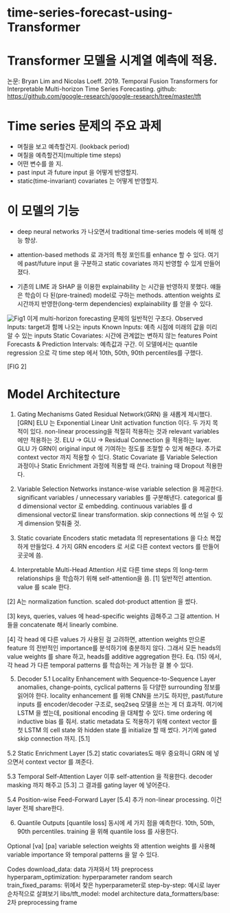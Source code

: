 # time-series-forecast-using-Transformer

# Transformer 모델을 시계열 예측에 적용.

논문: Bryan Lim and Nicolas Loeff. 2019. Temporal Fusion Transformers for Interpretable Multi-horizon Time Series Forecasting.
github: https://github.com/google-research/google-research/tree/master/tft

# Time series 문제의 주요 과제

* 며칠을 보고 예측할건지. (lookback period)
* 며칠을 예측할건지(multiple time steps)
* 어떤 변수를 쓸 지.
* past input 과 future input 을 어떻게 반영할지.
* static(time-invariant) covariates 는 어떻게 반영할지.


# 이 모델의 기능

* deep neural networks 가 나오면서 traditional time-series models 에 비해 성능 향상.
+ attention-based methods 로 과거의 특정 포인트를 enhance 할 수 있다.
여기에 past/future input 을 구분하고 static covariates 까지 반영할 수 있게 만들어졌다.

* 기존의 LIME 과 SHAP 을 이용한 explainability 는 시간을 반영하지 못했다.
얘들은 학습이 다 된(pre-trained) model로 구하는 methods.
attention weights 로 시간까지 반영한(long-term dependencies) explainability 를 얻을 수 있다.

![Fig1](C:\Users\junhyuk\Pictures\FIG1)
이게 multi-horizon forecasting 문제의 일반적인 구조다.
Observed Inputs: target과 함께 나오는 inputs
Known Inputs: 예측 시점에 미래의 값을 미리 알 수 있는 inputs
Static Covariates: 시간에 관계없는 변하지 않는 features
Point Forecasts & Prediction Intervals: 예측값과 구간. 이 모델에서는 quantile regression 으로 각 time step 에서 10th, 50th, 90th percentiles를 구했다.


[FIG 2]
# Model Architecture
1. Gating Mechanisms
Gated Residual Network(GRN) 을 새롭게 제시했다.
[GRN]
ELU 는 Exponential Linear Unit activation function 이다.
두 가지 목적이 있다. 
non-linear processing을 적절히 적용하는 것과 relevant variables 에만 적용하는 것.
ELU -> GLU -> Residual Connection 을 적용하는 layer.
GLU 가 GRN이 original input 에 기여하는 정도를 조절할 수 있게 해준다.
추가로 context vector 까지 적용할 수 있다.
Static Covariate 를 Variable Selection 과정이나 Static Enrichment 과정에 적용할 때 쓴다.
training 때 Dropout 적용한다.



2. Variable Selection Networks
instance-wise variable selection 을 제공한다.
significant variables / unnecessary variables 를 구분해낸다.
categorical 를 d dimensional vector 로 embedding.
continuous variables 를 d dimensional vector로 linear transformation.
skip connections 에 쓰일 수 있게 dimension 맞춰줄 것.



3. Static covariate Encoders
static metadata 의 representations 을 다소 복잡하게 만들었다.
4 가지 GRN encoders 로 서로 다른 context vectors 를 만들어 곳곳에 씀.



4. Interpretable Multi-Head Attention
서로 다른 time steps 의 long-term relationships 을 학습하기 위해 self-attention을 씀.
[1]
일반적인 attention. value 를 scale 한다.

[2]
A는 normalization function.
scaled dot-product attention 을 썼다.

[3]
keys, queries, values 에 head-specific weights 곱해주고 그걸 attention.
H들을 concatenate 해서 linearly combine.

[4]
각 head 에 다른 values 가 사용된 걸 고려하면, 
attention weights 만으론 feature 의 전반적인 importance를 분석하기에 충분하지 않다.
그래서 모든 heads의 value weights 를 share 하고, heads를 additive aggregation 한다.
Eq. (15) 에서, 각 head 가 다른 temporal patterns 를 학습하는 게 가능한 걸 볼 수 있다.



5. Decoder
  5.1 Locality Enhancement with Sequence-to-Sequence Layer
anomalies, change-points, cyclical patterns 등 다양한 surrounding 정보를 읽어야 한다.
locality enhancement 를 위해 CNN을 쓰기도 하지만,
past/future inputs 를 encoder/decoder 구조로, seq2seq 모델을 쓰는 게 더 효과적.
여기에 LSTM 을 썼는데, positional encoding 을 대체할 수 있다. time ordering 에 inductive bias 를 줘서.
static metadata 도 적용하기 위해 context vector 를 첫 LSTM 의 cell state 와 hidden state 를 initialize 할 때 썼다.
거기에 gated skip connection 까지.
[5.1]

  5.2 Static Enrichment Layer
[5.2]
static covariates도 매우 중요하니 GRN 에 넣으면서 context vector 를 껴준다.

  5.3 Temporal Self-Attention Layer
이후 self-attention 을 적용한다.
decoder masking 까지 해주고
[5.3]
그 결과를 gating layer 에 넣어준다.


  5.4 Position-wise Feed-Forward Layer
[5.4]
추가 non-linear processing.
이건 layer 전체 share한다.


  6. Quantile Outputs
[quantile loss]
동시에 세 가지 점을 예측한다. 10th, 50th, 90th percentiles.
training 을 위해 quantile loss 를 사용한다.


Optional
[va]
[pa]
variable selection weights 와 attention weights 를 사용해
variable importance 와 temporal patterns 을 알 수 있다.



Codes
download_data: data 가져와서 1차 preprocess
hyperparam_optimization: hyperparameter random search
train_fixed_params: 위에서 찾은 hyperparameter로 
step-by-step: 예시로 layer 순차적으로 살펴보기
libs/tft_model: model architecture
data_formatters/base: 2차 preprocessing frame

